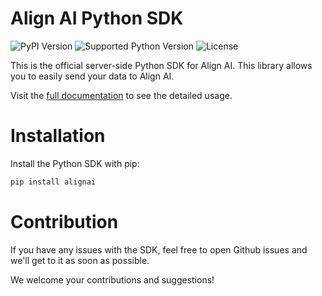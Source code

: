 # Align AI Python SDK

![PyPI Version](https://img.shields.io/pypi/v/alignai)
![Supported Python Version](https://img.shields.io/pypi/pyversions/alignai)
![License](https://img.shields.io/github/license/coxwave/alignai-sdk-python)

This is the official server-side Python SDK for Align AI. This library allows you to easily send your data to Align AI.

Visit the [full documentation](https://docs.impaction.ai/integration/python-sdk) to see the detailed usage.

# Installation

Install the Python SDK with pip:

```bash
pip install alignai
```

# Contribution

If you have any issues with the SDK, feel free to open Github issues and we'll get to it as soon as possible.

We welcome your contributions and suggestions!